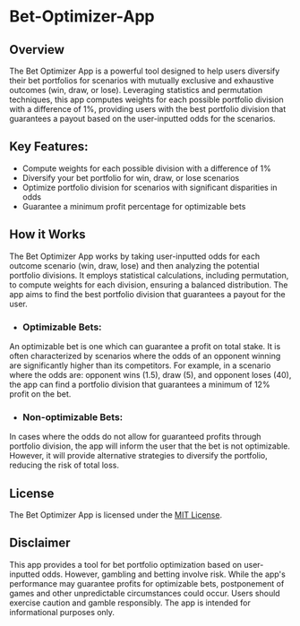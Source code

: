 # Bet-Optimizer-App

## Overview

The Bet Optimizer App is a powerful tool designed to help users diversify their bet portfolios for scenarios with mutually exclusive and exhaustive outcomes (win, draw, or lose). Leveraging statistics and permutation techniques, this app computes weights for each possible portfolio division with a difference of 1%, providing users with the best portfolio division that guarantees a payout based on the user-inputted odds for the scenarios.

## Key Features:
- Compute weights for each possible division with a difference of 1%
- Diversify your bet portfolio for win, draw, or lose scenarios
- Optimize portfolio division for scenarios with significant disparities in odds
- Guarantee a minimum profit percentage for optimizable bets

## How it Works
The Bet Optimizer App works by taking user-inputted odds for each outcome scenario (win, draw, lose) and then analyzing the potential portfolio divisions. It employs statistical calculations, including permutation, to compute weights for each division, ensuring a balanced distribution. The app aims to find the best portfolio division that guarantees a payout for the user.

- ### Optimizable Bets:
An optimizable bet is one which can guarantee a profit on total stake. It is often characterized by scenarios where the odds of an opponent winning are significantly higher than its competitors. For example, in a scenario where the odds are: opponent wins (1.5), draw (5), and opponent loses (40), the app can find a portfolio division that guarantees a minimum of 12% profit on the bet.


- ### Non-optimizable Bets:
In cases where the odds do not allow for guaranteed profits through portfolio division, the app will inform the user that the bet is not optimizable. However, it will provide alternative strategies to diversify the portfolio, reducing the risk of total loss.

## License
The Bet Optimizer App is licensed under the [MIT License](/LICENSE).

## Disclaimer
This app provides a tool for bet portfolio optimization based on user-inputted odds. However, gambling and betting involve risk. While the app's performance may guarantee profits for optimizable bets, postponement of games and other unpredictable circumstances could occur. Users should exercise caution and gamble responsibly. The app is intended for informational purposes only.
